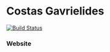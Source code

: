 # Costas Gavrielides

[![Build Status](https://travis-ci.org/Gavrielides-developers/web-app.svg?branch=master)](https://travis-ci.org/Gavrielides-developers/web-app)

### Website

